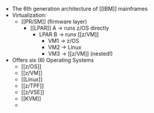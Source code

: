 - The 6th generation architecture of [[IBM]] mainframes
- Virtualization:
	- [[PR/SM]] (firmware layer)
		- [[LPAR]] A → runs z/OS directly
			- LPAR B → runs [[z/VM]]
				- VM1 → z/OS
				- VM2 → Linux
				- VM3 → [[z/VM]] (nested!)
- Offers six (6) Operating Systems
	- [[z/OS]]
	- [[z/VM]]
	- [[Linux]]
	- [[z/TPF]]
	- [[z/VSE]]
	- [[KVM]]
	-